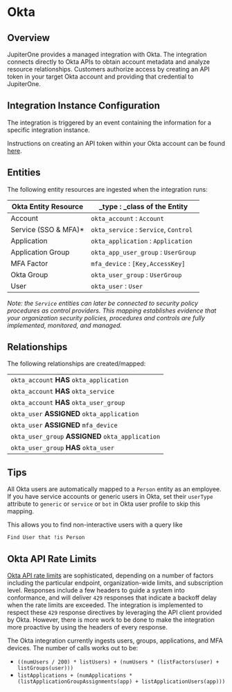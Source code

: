 # Okta

## Overview

JupiterOne provides a managed integration with Okta. The integration connects
directly to Okta APIs to obtain account metadata and analyze resource
relationships. Customers authorize access by creating an API token in your
target Okta account and providing that credential to JupiterOne.

## Integration Instance Configuration

The integration is triggered by an event containing the information for a
specific integration instance.

Instructions on creating an API token within your Okta account can be found
[here][1].

## Entities

The following entity resources are ingested when the integration runs:

| Okta Entity Resource  | \_type : \_class of the Entity        |
| --------------------- | ------------------------------------- |
| Account               | `okta_account` : `Account`            |
| Service (SSO & MFA)\* | `okta_service` : `Service`, `Control` |
| Application           | `okta_application` : `Application`    |
| Application Group     | `okta_app_user_group` : `UserGroup`   |
| MFA Factor            | `mfa_device` : `[Key,AccessKey]`      |
| Okta Group            | `okta_user_group` : `UserGroup`       |
| User                  | `okta_user` : `User`                  |

_Note: the `Service` entities can later be connected to security policy
procedures as control providers. This mapping establishes evidence that your
organization security policies, procedures and controls are fully implemented,
monitored, and managed._

## Relationships

The following relationships are created/mapped:

|                                                   |
| ------------------------------------------------- |
| `okta_account` **HAS** `okta_application`         |
| `okta_account` **HAS** `okta_service`             |
| `okta_account` **HAS** `okta_user_group`          |
| `okta_user` **ASSIGNED** `okta_application`       |
| `okta_user` **ASSIGNED** `mfa_device`             |
| `okta_user_group` **ASSIGNED** `okta_application` |
| `okta_user_group` **HAS** `okta_user`             |

## Tips

All Okta users are automatically mapped to a `Person` entity as an employee. If
you have service accounts or generic users in Okta, set their `userType`
attribute to `generic` or `service` or `bot` in Okta user profile to skip this
mapping.

This allows you to find non-interactive users with a query like

```j1ql
Find User that !is Person
```

## Okta API Rate Limits

[Okta API rate limits][2] are sophisticated, depending on a number of factors
including the particular endpoint, organization-wide limits, and subscription
level. Responses include a few headers to guide a system into conformance, and
will deliver `429` responses that indicate a backoff delay when the rate limits
are exceeded. The integration is implemented to respect these `429` response
directives by leveraging the API client provided by Okta. However, there is more
work to be done to make the integration more proactive by using the headers of
every response.

The Okta integration currently ingests users, groups, applications, and MFA
devices. The number of calls works out to be:

* `((numUsers / 200) * listUsers) + (numUsers * (listFactors(user) + listGroups(user)))`
* `listApplications + (numApplications * (listApplicationGroupAssignments(app) + listApplicationUsers(app)))`

[1]: https://developer.okta.com/docs/api/getting_started/getting_a_token
[2]: https://developer.okta.com/docs/reference/rate-limits/
